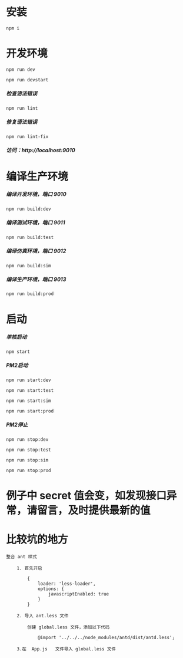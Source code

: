 #  安装

    npm i

# 开发环境

    npm run dev

    npm run devstart

##### 检查语法错误

    npm run lint

##### 修复语法错误

    npm run lint-fix

##### 访问：http://localhost:9010

# 编译生产环境

##### 编译开发环境，端口 9010

    npm run build:dev

##### 编译测试环境，端口 9011

    npm run build:test

##### 编译仿真环境，端口 9012

    npm run build:sim

##### 编译生产环境，端口 9013

    npm run build:prod

# 启动

##### 单核启动

    npm start

##### PM2启动

    npm run start:dev

    npm run start:test

    npm run start:sim

    npm run start:prod

##### PM2停止

    npm run stop:dev

    npm run stop:test

    npm run stop:sim

    npm run stop:prod   


# 例子中 secret 值会变，如发现接口异常，请留言，及时提供最新的值


# 比较坑的地方

    整合 ant 样式

        1. 首先开启

            {
                loader: 'less-loader',
                options: {
                    javascriptEnabled: true
                }
            }

        2. 导入 ant.less 文件

            创建 global.less 文件，添加以下代码

                @import '../../../node_modules/antd/dist/antd.less';

        3.在  App.js   文件导入 global.less 文件
        